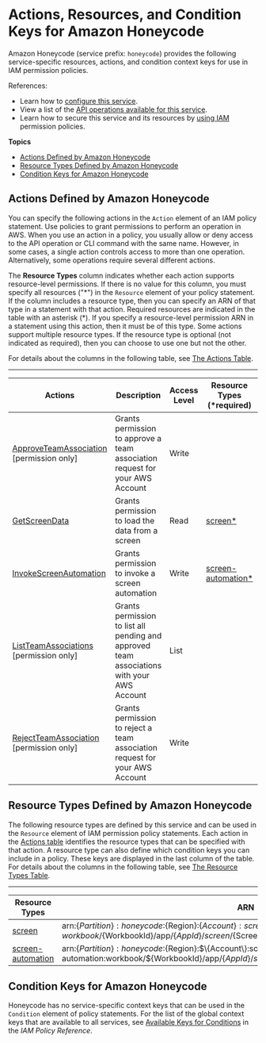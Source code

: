 # Actions, Resources, and Condition Keys for Amazon Honeycode<a name="list_amazonhoneycode"></a>

Amazon Honeycode \(service prefix: `honeycode`\) provides the following service\-specific resources, actions, and condition context keys for use in IAM permission policies\.

References:
+ Learn how to [configure this service](https://docs.aws.amazon.com/honeycode/latest/UserGuide/)\.
+ View a list of the [API operations available for this service](https://docs.aws.amazon.com/honeycode/latest/APIReference/)\.
+ Learn how to secure this service and its resources by [using IAM](https://docs.aws.amazon.com/honeycode/latest/UserGuide/getting-started-authorization.html) permission policies\.

**Topics**
+ [Actions Defined by Amazon Honeycode](#amazonhoneycode-actions-as-permissions)
+ [Resource Types Defined by Amazon Honeycode](#amazonhoneycode-resources-for-iam-policies)
+ [Condition Keys for Amazon Honeycode](#amazonhoneycode-policy-keys)

## Actions Defined by Amazon Honeycode<a name="amazonhoneycode-actions-as-permissions"></a>

You can specify the following actions in the `Action` element of an IAM policy statement\. Use policies to grant permissions to perform an operation in AWS\. When you use an action in a policy, you usually allow or deny access to the API operation or CLI command with the same name\. However, in some cases, a single action controls access to more than one operation\. Alternatively, some operations require several different actions\.

The **Resource Types** column indicates whether each action supports resource\-level permissions\. If there is no value for this column, you must specify all resources \("\*"\) in the `Resource` element of your policy statement\. If the column includes a resource type, then you can specify an ARN of that type in a statement with that action\. Required resources are indicated in the table with an asterisk \(\*\)\. If you specify a resource\-level permission ARN in a statement using this action, then it must be of this type\. Some actions support multiple resource types\. If the resource type is optional \(not indicated as required\), then you can choose to use one but not the other\.

For details about the columns in the following table, see [The Actions Table](reference_policies_actions-resources-contextkeys.md#actions_table)\.


****  

| Actions | Description | Access Level | Resource Types \(\*required\) | Condition Keys | Dependent Actions | 
| --- | --- | --- | --- | --- | --- | 
|   [ ApproveTeamAssociation ](https://docs.aws.amazon.com/honeycode/latest/UserGuide/team-association.html#approve-team-association) \[permission only\] | Grants permission to approve a team association request for your AWS Account | Write |  |  |  | 
|   [ GetScreenData ](https://docs.aws.amazon.com/honeycode/latest/UserGuide/API_GetScreenData.html)  | Grants permission to load the data from a screen | Read |   [ screen\* ](#amazonhoneycode-screen)   |  |  | 
|   [ InvokeScreenAutomation ](https://docs.aws.amazon.com/honeycode/latest/UserGuide/API_InvokeScreenAutomation.html)  | Grants permission to invoke a screen automation | Write |   [ screen\-automation\* ](#amazonhoneycode-screen-automation)   |  |  | 
|   [ ListTeamAssociations ](https://docs.aws.amazon.com/honeycode/latest/UserGuide/team-association.html#list-team-associations) \[permission only\] | Grants permission to list all pending and approved team associations with your AWS Account | List |  |  |  | 
|   [ RejectTeamAssociation ](https://docs.aws.amazon.com/honeycode/latest/UserGuide/team-association.html#reject-team-association) \[permission only\] | Grants permission to reject a team association request for your AWS Account | Write |  |  |  | 

## Resource Types Defined by Amazon Honeycode<a name="amazonhoneycode-resources-for-iam-policies"></a>

The following resource types are defined by this service and can be used in the `Resource` element of IAM permission policy statements\. Each action in the [Actions table](#amazonhoneycode-actions-as-permissions) identifies the resource types that can be specified with that action\. A resource type can also define which condition keys you can include in a policy\. These keys are displayed in the last column of the table\. For details about the columns in the following table, see [The Resource Types Table](reference_policies_actions-resources-contextkeys.md#resources_table)\.


****  

| Resource Types | ARN | Condition Keys | 
| --- | --- | --- | 
|   [ screen ](https://docs.aws.amazon.com/honeycode/latest/UserGuide/resource-screen.html)  |  arn:$\{Partition\}:honeycode:$\{Region\}:$\{Account\}:screen:workbook/$\{WorkbookId\}/app/$\{AppId\}/screen/$\{ScreenId\}  |  | 
|   [ screen\-automation ](https://docs.aws.amazon.com/honeycode/latest/UserGuide/resource-screen-automation.html)  |  arn:$\{Partition\}:honeycode:$\{Region\}:$\{Account\}:screen\-automation:workbook/$\{WorkbookId\}/app/$\{AppId\}/screen/$\{ScreenId\}/automation/$\{AutomationId\}  |  | 

## Condition Keys for Amazon Honeycode<a name="amazonhoneycode-policy-keys"></a>

Honeycode has no service\-specific context keys that can be used in the `Condition` element of policy statements\. For the list of the global context keys that are available to all services, see [Available Keys for Conditions](reference_policies_condition-keys.html#AvailableKeys) in the *IAM Policy Reference*\.